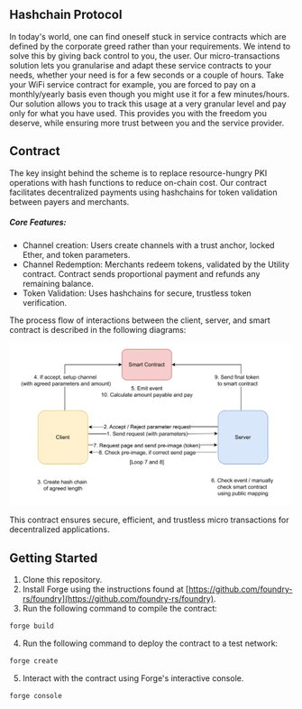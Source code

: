 ## Hashchain Protocol

In today's world, one can find oneself stuck in service contracts which are defined by the corporate greed rather than your requirements. We intend to solve this by giving back control to you, the user. Our micro-transactions solution lets you granularise and adapt these service contracts to your needs, whether your need is for a few seconds or a couple of hours. Take your WiFi service contract for example, you are forced to pay on a monthly/yearly basis even though you might use it for a few minutes/hours. Our solution allows you to track this usage at a very granular level and pay only for what you have used. This provides you with the freedom you deserve, while ensuring more trust between you and the service provider.

## Contract

The key insight behind the scheme is to replace resource-hungry PKI operations with hash functions to reduce on-chain cost. Our contract facilitates decentralized payments using hashchains for token validation between payers and merchants.

##### Core Features:

- Channel creation: Users create channels with a trust anchor, locked Ether, and token parameters.
- Channel Redemption: Merchants redeem tokens, validated by the Utility contract. Contract sends proportional payment and refunds any remaining balance.
- Token Validation: Uses hashchains for secure, trustless token verification.

The process flow of interactions between the client, server, and smart contract is described in the following diagrams:

<img src="InteractionDiagram.png" alt="Hash Chain-Based Scheme" width="500"/>

This contract ensures secure, efficient, and trustless micro transactions for decentralized applications.

## Getting Started

1. Clone this repository.
2. Install Forge using the instructions found at [https://github.com/foundry-rs/foundry](https://github.com/foundry-rs/foundry).
3. Run the following command to compile the contract:

```bash
forge build
```

4. Run the following command to deploy the contract to a test network:

```bash
forge create
```

5. Interact with the contract using Forge's interactive console.

```bash
forge console
```
